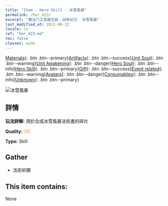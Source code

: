 ```yaml
---
title: "Item - Hero Skill - 冰雪風暴"
permalink: /her_423/
excerpt: "魔法门之英雄无敌：战争纪元  冰雪風暴"
last_modified_at: 2021-06-22
locale: cn
ref: "her_423.md"
toc: false
classes: wide
---
```

 [Materials](/ItemsCN/){: .btn .btn--primary}[Artifacts](/ItemsCN/Artifacts/){: .btn .btn--success}[Unit Soul](/ItemsCN/UnitSoul/){: .btn .btn--warning}[Unit Awakening](/ItemsCN/UnitAwakening/){: .btn .btn--danger}[Hero Soul](/ItemsCN/HeroSoul/){: .btn .btn--info}[Hero Skill](/ItemsCN/HeroSkill/){: .btn .btn--primary}[Gift](/ItemsCN/Gift/){: .btn .btn--success}[Event related](/ItemsCN/Events/){: .btn .btn--warning}[Avatars](/ItemsCN/Avatars/){: .btn .btn--danger}[Consumables](/ItemsCN/Consumables/){: .btn .btn--info}[Unknown](/ItemsCN/Unknown/){: .btn .btn--primary}

 ![冰雪風暴](/images/t/ps_bingxuefengbao.png)

## 詳情
 **玩法詳解:** 用於合成冰雪風暴法術書的碎片

 **Quality:** <span style="color: #FF8C00">OK</span>

 **Type:** Skill

## Gather

*    法術祈願 

## This item contains:

  None

